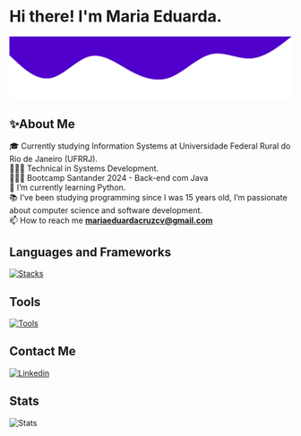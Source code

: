 # Hi there! I'm Maria Eduarda.

<img src="images/wave.svg" alt="SVG de onda">
<br>

## ✨About Me

🎓 Currently studying Information Systems at Universidade Federal Rural do Rio de Janeiro (UFRRJ). <br>
👩🏽‍🎓 Technical in Systems Development.<br>
👩🏽‍💻 Bootcamp Santander 2024 - Back-end com Java <br>
📌  I’m currently learning Python.  <br>
📚 I've been studying programming since I was 15 years old, I’m passionate about computer science and software development. <br>
📫 How to reach me **mariaeduardacruzcv@gmail.com**

## Languages and Frameworks

[![Stacks](https://skillicons.dev/icons?i=java,spring,js,html,css,mysql)](https://skillicons.dev)

## Tools

[![Tools](https://skillicons.dev/icons?i=postman,vscode,eclipse,maven,git)](https://skillicons.dev)

## Contact Me

[![Linkedin](https://skillicons.dev/icons?i=linkedin)](https://www.linkedin.com/in/maria-eduarda-cruz/)

## Stats

![Stats](https://github-readme-stats.vercel.app/api/top-langs/?username=mariamourie&theme=midnight-purple&hide_border=false&include_all_commits=true&count_private=true&layout=compact)

